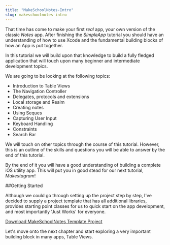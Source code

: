 ```yaml
---
title: "MakeSchoolNotes-Intro"
slug: makeschoolnotes-intro
---     
```


That time has come to make your first *real* app, your own version of the classic *Notes* app.  After finishing the *SimpleApp* tutorial you should have an understanding
of how to use Xcode and the fundamental building blocks of how an App is put together.  

In this tutorial we will build upon that knowledge to build a fully fledged application that will touch upon many beginner and intermediate development topics. 

We are going to be looking at the following topics:

- Introduction to Table Views
- The Navigation Controller
- Delegates, protocols and extensions
- Local storage and Realm
- Creating notes 
- Using Seques
- Capturing User Input
- Keyboard Handling
- Constraints
- Search Bar

We will touch on other topics through the course of this tutorial. However, this is an outline of the skills and questions you will be able to answer by the end of this tutorial.

By the end of it you will have a good understanding of building a complete iOS utility app. This will put you in good stead for our next tutorial, *Makestagram*!

##Getting Started

Although we could go through setting up the project step by step, I've decided to supply a project template that has all additional libraries, provides
starting point classes for us to quick start on the app development, and most importantly 'Just Works' for everyone. 

[Download MakeSchoolNotes Template Project](https://github.com/MakeSchool-Tutorials/MakeSchoolNotes-Swift/raw/master/P5-MakeSchoolNotes-Intro/MakeSchoolNotes-Template.zip)

Let's move onto the next chapter and start exploring a very important building block in many apps, Table Views.
